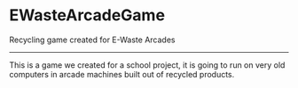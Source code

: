 # EWasteArcadeGame

Recycling game created for E-Waste Arcades

***

This is a game we created for a school project, 
it is going to run on very old computers in arcade machines built out of recycled products.
